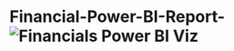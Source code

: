 # Financial-Power-BI-Report-![Financials Power BI Viz](https://user-images.githubusercontent.com/108340715/176686691-6fd0004f-6d1f-40de-bc94-6b4b6e8f981d.png)
